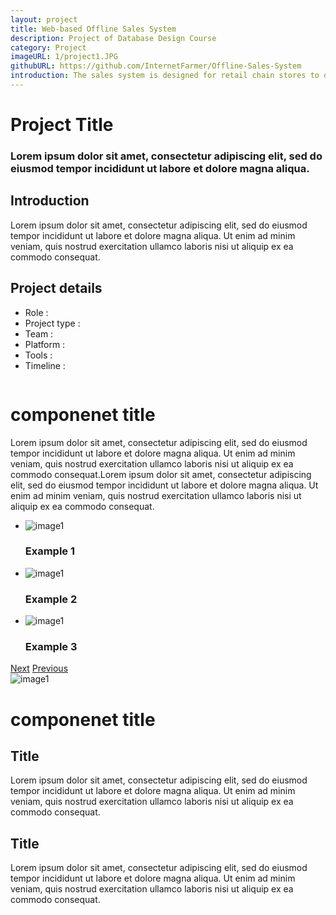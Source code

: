 ```yaml
---
layout: project
title: Web-based Offline Sales System
description: Project of Database Design Course
category: Project
imageURL: 1/project1.JPG
githubURL: https://github.com/InternetFarmer/Offline-Sales-System
introduction: The sales system is designed for retail chain stores to digitalize checking out process and make it easier to manage warehouse as well as store information.
---
```


<div class="row component-1" style="background-image:url({{ 'images/post.jpg' | prepend: site.baseurl }});">
	<div class="col-1-3 col-offset-1-6 component-1-content">
		<h1>Project Title</h1>
		<h3>Lorem ipsum dolor sit amet, consectetur adipiscing elit, sed do eiusmod tempor incididunt ut labore et dolore magna aliqua. </h3>
	</div>
	<div class="clean"></div>
</div>
<div class="row component-2">
	<div class="col-5-12 col-offset-1-12 component-2-left">
		<h2>Introduction</h2>
		<p>Lorem ipsum dolor sit amet, consectetur adipiscing elit, sed do eiusmod tempor incididunt ut labore et dolore magna aliqua. Ut enim ad minim veniam, quis nostrud exercitation ullamco laboris nisi ut aliquip ex ea commodo consequat. </p>
	</div>
	<div class="col-1-3 col-offset-1-6 component-2-right">
		<h2>Project details</h2>
		<ul>
			<li>Role : </li>
			<li>Project type : </li>
			<li>Team : </li>
			<li>Platform : </li>
			<li>Tools : </li>
			<li>Timeline : </li>
		</ul>
	</div>
</div>
<div class="row col-1-2 col-offset-1-4 divide">
	<img src="{{ 'images/component-line.svg' | prepend: site.baseurl }}" alt="">
</div>
<div class="clean"></div>
<div class="row component-4">
	<h1>componenet title</h1>
	<div class="col-10-12 col-offset-1-12">
		<p>Lorem ipsum dolor sit amet, consectetur adipiscing elit, sed do eiusmod tempor incididunt ut labore et dolore magna aliqua. Ut enim ad minim veniam, quis nostrud exercitation ullamco laboris nisi ut aliquip ex ea commodo consequat.Lorem ipsum dolor sit amet, consectetur adipiscing elit, sed do eiusmod tempor incididunt ut labore et dolore magna aliqua. Ut enim ad minim veniam, quis nostrud exercitation ullamco laboris nisi ut aliquip ex ea commodo consequat. </p>
	</div>
</div>
<div class="col-1-2 col-offset-1-4 slider">
	<ul id="sb-slider" class="sb-slider">
		<li>
			<img src="{{ 'images/project/project.jpeg' | prepend: site.baseurl }}" alt="image1">
			<div class="sb-description">
				<h3>Example 1</h3>
			</div>
		</li>
		<li>
			<img src="{{ 'images/project/project.jpeg' | prepend: site.baseurl }}" alt="image1">
			<div class="sb-description">
				<h3>Example 2</h3>
			</div>
		</li>
		<li>
			<img src="{{ 'images/project/project.jpeg' | prepend: site.baseurl }}" alt="image1">
			<div class="sb-description">
				<h3>Example 3</h3>
			</div>
		</li>
	</ul>
	<div id="nav-arrows" class="nav-arrows">
		<a href="#">Next</a>
		<a href="#">Previous</a>
	</div>
</div>
<div class="row col-1-2 col-offset-1-4 divide">
	<img src="{{ 'images/component-line.svg' | prepend: site.baseurl }}" alt="image1">
</div>
<div class="clean"></div>
<div class="row component-3">
	<h1>componenet title</h1>
	<div class="col-1-4 col-offset-1-12 component-3-left">
		<h2>Title</h2>
		<p>Lorem ipsum dolor sit amet, consectetur adipiscing elit, sed do eiusmod tempor incididunt ut labore et dolore magna aliqua. Ut enim ad minim veniam, quis nostrud exercitation ullamco laboris nisi ut aliquip ex ea commodo consequat. </p>
	</div>
	<div class="col-7-12 col-offset-1-12 component-3-right" style="background-image:url({{ 'images/project/project.jpeg' | prepend: site.baseurl }})">
	</div>
</div>
<div class="row component-3">
	<div class="col-7-12 component-3-right" style="background-image:url({{ 'images/project/project.jpeg' | prepend: site.baseurl }})">
	</div>
	<div class="col-1-4 col-offset-1-12 component-3-left">
		<h2>Title</h2>
		<p>Lorem ipsum dolor sit amet, consectetur adipiscing elit, sed do eiusmod tempor incididunt ut labore et dolore magna aliqua. Ut enim ad minim veniam, quis nostrud exercitation ullamco laboris nisi ut aliquip ex ea commodo consequat. </p>
	</div>
</div>
<div class="row col-1-2 col-offset-1-4 divide">
	<img src="{{ 'images/component-line.svg' | prepend: site.baseurl }}" alt="">
</div>